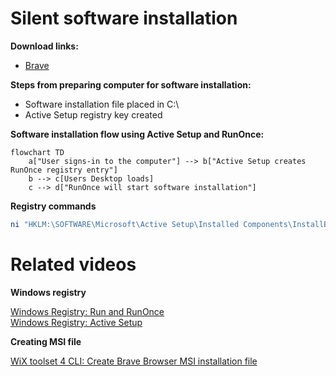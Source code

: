 # Silent software installation
<b>Download links:</b> <br /> 
* [Brave](https://github.com/brave/brave-browser) <br />

<b>Steps from preparing computer for software installation:</b>
* Software installation file placed in C:\
* Active Setup registry key created

<b>Software installation flow using Active Setup and RunOnce:</b>

```mermaid
flowchart TD
    a["User signs-in to the computer"] --> b["Active Setup creates RunOnce registry entry"]
    b --> c[Users Desktop loads]
    c --> d["RunOnce will start software installation"]
```

<b>Registry commands</b>

```powershell
ni "HKLM:\SOFTWARE\Microsoft\Active Setup\Installed Components\InstallBrave" | New-ItemProperty -Name "StubPath" -Value 'REG ADD "HKCU\Software\Microsoft\Windows\CurrentVersion\RunOnce" /v InstallBrave /t REG_SZ /d "C:\BraveBrowserStandaloneSilentSetup.exe"'
```

# Related videos
<b>Windows registry</b>

[Windows Registry: Run and RunOnce](https://youtu.be/zgFzCq5uEPw) <br />
[Windows Registry: Active Setup](https://youtu.be/HrVJ7wdvfmo) <br />

<b>Creating MSI file</b>

[WiX toolset 4 CLI: Create Brave Browser MSI installation file](https://youtu.be/zZyS3LLuy5Q)
